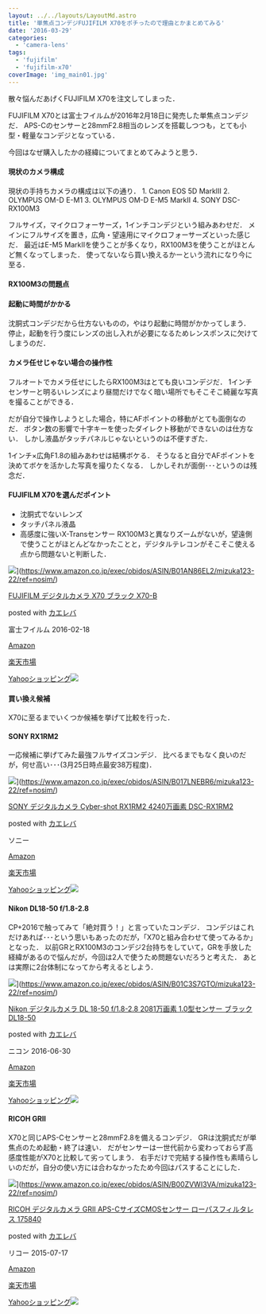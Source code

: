 ```yaml
---
layout: ../../layouts/LayoutMd.astro
title: '単焦点コンデジFUJIFILM X70をポチったので理由とかまとめてみる'
date: '2016-03-29'
categories:
  - 'camera-lens'
tags:
  - 'fujifilm'
  - 'fujifilm-x70'
coverImage: 'img_main01.jpg'
---
```


散々悩んだあげくFUJIFILM X70を注文してしまった．

FUJIFILM X70とは富士フイルムが2016年2月18日に発売した単焦点コンデジだ． APS-Cのセンサーと28mmF2.8相当のレンズを搭載しつつも，とても小型・軽量なコンデジとなっている．

今回はなぜ購入したかの経緯についてまとめてみようと思う．

#### 現状のカメラ構成

現状の手持ちカメラの構成は以下の通り． 1. Canon EOS 5D MarkⅢ 2. OLYMPUS OM-D E-M1 3. OLYMPUS OM-D E-M5 MarkⅡ 4. SONY DSC-RX100M3

フルサイズ，マイクロフォーサーズ，1インチコンデジという組みあわせだ． メインにフルサイズを置き，広角・望遠用にマイクロフォーサーズといった感じだ． 最近はE-M5 MarkⅡを使うことが多くなり，RX100M3を使うことがほとんど無くなってしまった． 使ってないなら買い換えるかーという流れになり今に至る．

#### RX100M3の問題点

#### 起動に時間がかかる

沈胴式コンデジだから仕方ないものの，やはり起動に時間がかかってしまう． 停止，起動を行う度にレンズの出し入れが必要になるためレンスポンスに欠けてしまうのだ．

#### カメラ任せじゃない場合の操作性

フルオートでカメラ任せにしたらRX100M3はとても良いコンデジだ． 1インチセンサーと明るいレンズにより昼間だけでなく暗い場所でもそこそこ綺麗な写真を撮ることができる．

だが自分で操作しようとした場合，特にAFポイントの移動がとても面倒なのだ． ボタン数の影響で十字キーを使ったダイレクト移動ができないのは仕方ない． しかし液晶がタッチパネルじゃないというのは不便すぎた．

1インチ×広角F1.8の組みあわせは結構ボケる． そうなると自分でAFポイントを決めてボケを活かした写真を撮りたくなる． しかしそれが面倒･･･というのは残念だ．

#### FUJIFILM X70を選んだポイント

- 沈胴式でないレンズ
- タッチパネル液晶
- 高感度に強いX-Transセンサー RX100M3と異なりズームがないが，望遠側で使うことがほとんどなかったことと，デジタルテレコンがそこそこ使える点から問題ないと判断した．

![](/archive/images/51dT4OnkQrL._SL160_.jpg)](https://www.amazon.co.jp/exec/obidos/ASIN/B01AN86EL2/mizuka123-22/ref=nosim/)

[FUJIFILM デジタルカメラ X70 ブラック X70-B](https://www.amazon.co.jp/exec/obidos/ASIN/B01AN86EL2/mizuka123-22/ref=nosim/)

posted with [カエレバ](http://kaereba.com)

富士フイルム 2016-02-18

[Amazon](http://www.amazon.co.jp/gp/search?keywords=FUJIFILM%20%83f%83W%83%5E%83%8B%83J%83%81%83%89%20X70%20%83u%83%89%83b%83N%20X70-B&__mk_ja_JP=%83J%83%5E%83J%83i&tag=mizuka123-22)

[楽天市場](http://hb.afl.rakuten.co.jp/hgc/032b53ee.4b34c5ee.0f4a541e.f440145e/?pc=http%3A%2F%2Fsearch.rakuten.co.jp%2Fsearch%2Fmall%2FFUJIFILM%2520%25E3%2583%2587%25E3%2582%25B8%25E3%2582%25BF%25E3%2583%25AB%25E3%2582%25AB%25E3%2583%25A1%25E3%2583%25A9%2520X70%2520%25E3%2583%2596%25E3%2583%25A9%25E3%2583%2583%25E3%2582%25AF%2520X70-B%2F-%2Ff.1-p.1-s.1-sf.0-st.A-v.2%3Fx%3D0%26scid%3Daf_ich_link_urltxt%26m%3Dhttp%3A%2F%2Fm.rakuten.co.jp%2F)

[Yahooショッピング![](//ad.jp.ap.valuecommerce.com/servlet/gifbanner?sid=3066752&pid=881990642)](//ck.jp.ap.valuecommerce.com/servlet/referral?sid=3066752&pid=881990642&vc_url=http%3A%2F%2Fsearch.shopping.yahoo.co.jp%2Fsearch%3Fp%3DFUJIFILM%2520%25E3%2583%2587%25E3%2582%25B8%25E3%2582%25BF%25E3%2583%25AB%25E3%2582%25AB%25E3%2583%25A1%25E3%2583%25A9%2520X70%2520%25E3%2583%2596%25E3%2583%25A9%25E3%2583%2583%25E3%2582%25AF%2520X70-B)

#### 買い換え候補

X70に至るまでいくつか候補を挙げて比較を行った．

#### SONY RX1RM2

一応候補に挙げてみた最強フルサイズコンデジ． 比べるまでもなく良いのだが，何せ高い･･･(3月25日時点最安38万程度)．

![](/archive/images/41rFaA7qwtL._SL160_.jpg)](https://www.amazon.co.jp/exec/obidos/ASIN/B017LNEBR6/mizuka123-22/ref=nosim/)

[SONY デジタルカメラ Cyber-shot RX1RM2 4240万画素 DSC-RX1RM2](https://www.amazon.co.jp/exec/obidos/ASIN/B017LNEBR6/mizuka123-22/ref=nosim/)

posted with [カエレバ](http://kaereba.com)

ソニー

[Amazon](http://www.amazon.co.jp/gp/search?keywords=SONY%20%83f%83W%83%5E%83%8B%83J%83%81%83%89%20Cyber-shot%20RX1RM2%204240%96%9C%89%E6%91f%20DSC-RX1RM2&__mk_ja_JP=%83J%83%5E%83J%83i&tag=mizuka123-22)

[楽天市場](http://hb.afl.rakuten.co.jp/hgc/032b53ee.4b34c5ee.0f4a541e.f440145e/?pc=http%3A%2F%2Fsearch.rakuten.co.jp%2Fsearch%2Fmall%2FSONY%2520%25E3%2583%2587%25E3%2582%25B8%25E3%2582%25BF%25E3%2583%25AB%25E3%2582%25AB%25E3%2583%25A1%25E3%2583%25A9%2520Cyber-shot%2520RX1RM2%25204240%25E4%25B8%2587%25E7%2594%25BB%25E7%25B4%25A0%2520DSC-RX1RM2%2F-%2Ff.1-p.1-s.1-sf.0-st.A-v.2%3Fx%3D0%26scid%3Daf_ich_link_urltxt%26m%3Dhttp%3A%2F%2Fm.rakuten.co.jp%2F)

[Yahooショッピング![](//ad.jp.ap.valuecommerce.com/servlet/gifbanner?sid=3066752&pid=881990642)](//ck.jp.ap.valuecommerce.com/servlet/referral?sid=3066752&pid=881990642&vc_url=http%3A%2F%2Fsearch.shopping.yahoo.co.jp%2Fsearch%3Fp%3DSONY%2520%25E3%2583%2587%25E3%2582%25B8%25E3%2582%25BF%25E3%2583%25AB%25E3%2582%25AB%25E3%2583%25A1%25E3%2583%25A9%2520Cyber-shot%2520RX1RM2%25204240%25E4%25B8%2587%25E7%2594%25BB%25E7%25B4%25A0%2520DSC-RX1RM2)

#### Nikon DL18-50 f/1.8-2.8

CP+2016で触ってみて「絶対買う！」と言っていたコンデジ． コンデジはこれだけあれば･･･という思いもあったのだが，「X70と組み合わせて使ってみるか」となった． 以前GRとRX100M3のコンデジ2台持ちをしていて，GRを手放した経緯があるので悩んだが，今回は2人で使うため問題ないだろうと考えた． あとは実際に2台体制になってから考えるとしよう．

![](/archive/images/41mViIC%2B20L._SL160_.jpg)](https://www.amazon.co.jp/exec/obidos/ASIN/B01C3S7GTO/mizuka123-22/ref=nosim/)

[Nikon デジタルカメラ DL 18-50 f/1.8-2.8 2081万画素 1.0型センサー ブラック DL18-50](https://www.amazon.co.jp/exec/obidos/ASIN/B01C3S7GTO/mizuka123-22/ref=nosim/)

posted with [カエレバ](http://kaereba.com)

ニコン 2016-06-30

[Amazon](http://www.amazon.co.jp/gp/search?keywords=Nikon%20%83f%83W%83%5E%83%8B%83J%83%81%83%89%20DL%2018-50%20f%2F1.8-2.8%202081%96%9C%89%E6%91f%201.0%8C%5E%83Z%83%93%83T%81%5B%20%83u%83%89%83b%83N%20DL18-50&__mk_ja_JP=%83J%83%5E%83J%83i&tag=mizuka123-22)

[楽天市場](http://hb.afl.rakuten.co.jp/hgc/032b53ee.4b34c5ee.0f4a541e.f440145e/?pc=http%3A%2F%2Fsearch.rakuten.co.jp%2Fsearch%2Fmall%2FNikon%2520%25E3%2583%2587%25E3%2582%25B8%25E3%2582%25BF%25E3%2583%25AB%25E3%2582%25AB%25E3%2583%25A1%25E3%2583%25A9%2520DL%252018-50%2520f%252F1.8-2.8%25202081%25E4%25B8%2587%25E7%2594%25BB%25E7%25B4%25A0%25201.0%25E5%259E%258B%25E3%2582%25BB%25E3%2583%25B3%25E3%2582%25B5%25E3%2583%25BC%2520%25E3%2583%2596%25E3%2583%25A9%25E3%2583%2583%25E3%2582%25AF%2520DL18-50%2F-%2Ff.1-p.1-s.1-sf.0-st.A-v.2%3Fx%3D0%26scid%3Daf_ich_link_urltxt%26m%3Dhttp%3A%2F%2Fm.rakuten.co.jp%2F)

[Yahooショッピング![](//ad.jp.ap.valuecommerce.com/servlet/gifbanner?sid=3066752&pid=881990642)](//ck.jp.ap.valuecommerce.com/servlet/referral?sid=3066752&pid=881990642&vc_url=http%3A%2F%2Fsearch.shopping.yahoo.co.jp%2Fsearch%3Fp%3DNikon%2520%25E3%2583%2587%25E3%2582%25B8%25E3%2582%25BF%25E3%2583%25AB%25E3%2582%25AB%25E3%2583%25A1%25E3%2583%25A9%2520DL%252018-50%2520f%252F1.8-2.8%25202081%25E4%25B8%2587%25E7%2594%25BB%25E7%25B4%25A0%25201.0%25E5%259E%258B%25E3%2582%25BB%25E3%2583%25B3%25E3%2582%25B5%25E3%2583%25BC%2520%25E3%2583%2596%25E3%2583%25A9%25E3%2583%2583%25E3%2582%25AF%2520DL18-50)

#### RICOH GRⅡ

X70と同じAPS-Cセンサーと28mmF2.8を備えるコンデジ． GRは沈胴式だが単焦点のため起動・終了は速い． だがセンサーは一世代前から変わっておらず高感度性能がX70と比較して劣ってしまう． 右手だけで完結する操作性も素晴らしいのだが，自分の使い方には合わなかったため今回はパスすることにした．

![](/archive/images/51Ka7otvPTL._SL160_.jpg)](https://www.amazon.co.jp/exec/obidos/ASIN/B00ZVWI3VA/mizuka123-22/ref=nosim/)

[RICOH デジタルカメラ GRII APS-CサイズCMOSセンサー ローパスフィルタレス 175840](https://www.amazon.co.jp/exec/obidos/ASIN/B00ZVWI3VA/mizuka123-22/ref=nosim/)

posted with [カエレバ](http://kaereba.com)

リコー 2015-07-17

[Amazon](http://www.amazon.co.jp/gp/search?keywords=RICOH%20%83f%83W%83%5E%83%8B%83J%83%81%83%89%20GRII%20APS-C%83T%83C%83YCMOS%83Z%83%93%83T%81%5B%20%83%8D%81%5B%83p%83X%83t%83B%83%8B%83%5E%83%8C%83X%20175840&__mk_ja_JP=%83J%83%5E%83J%83i&tag=mizuka123-22)

[楽天市場](http://hb.afl.rakuten.co.jp/hgc/032b53ee.4b34c5ee.0f4a541e.f440145e/?pc=http%3A%2F%2Fsearch.rakuten.co.jp%2Fsearch%2Fmall%2FRICOH%2520%25E3%2583%2587%25E3%2582%25B8%25E3%2582%25BF%25E3%2583%25AB%25E3%2582%25AB%25E3%2583%25A1%25E3%2583%25A9%2520GRII%2520APS-C%25E3%2582%25B5%25E3%2582%25A4%25E3%2582%25BACMOS%25E3%2582%25BB%25E3%2583%25B3%25E3%2582%25B5%25E3%2583%25BC%2520%25E3%2583%25AD%25E3%2583%25BC%25E3%2583%2591%25E3%2582%25B9%25E3%2583%2595%25E3%2582%25A3%25E3%2583%25AB%25E3%2582%25BF%25E3%2583%25AC%25E3%2582%25B9%2520175840%2F-%2Ff.1-p.1-s.1-sf.0-st.A-v.2%3Fx%3D0%26scid%3Daf_ich_link_urltxt%26m%3Dhttp%3A%2F%2Fm.rakuten.co.jp%2F)

[Yahooショッピング![](//ad.jp.ap.valuecommerce.com/servlet/gifbanner?sid=3066752&pid=881990642)](//ck.jp.ap.valuecommerce.com/servlet/referral?sid=3066752&pid=881990642&vc_url=http%3A%2F%2Fsearch.shopping.yahoo.co.jp%2Fsearch%3Fp%3DRICOH%2520%25E3%2583%2587%25E3%2582%25B8%25E3%2582%25BF%25E3%2583%25AB%25E3%2582%25AB%25E3%2583%25A1%25E3%2583%25A9%2520GRII%2520APS-C%25E3%2582%25B5%25E3%2582%25A4%25E3%2582%25BACMOS%25E3%2582%25BB%25E3%2583%25B3%25E3%2582%25B5%25E3%2583%25BC%2520%25E3%2583%25AD%25E3%2583%25BC%25E3%2583%2591%25E3%2582%25B9%25E3%2583%2595%25E3%2582%25A3%25E3%2583%25AB%25E3%2582%25BF%25E3%2583%25AC%25E3%2582%25B9%2520175840)
